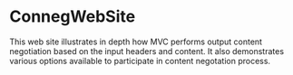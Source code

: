 ConnegWebSite
===

This web site illustrates in depth how MVC performs output content negotiation based on the input headers and
content. It also demonstrates various options available to participate in content negotation process.
